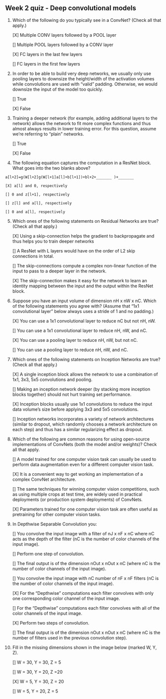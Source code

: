 ## Week 2 quiz - Deep convolutional models

1. Which of the following do you typically see in a ConvNet? (Check all that apply.)

	[X] Multiple CONV layers followed by a POOL layer

	[] Multiple POOL layers followed by a CONV layer

	[X] FC layers in the last few layers

	[] FC layers in the first few layers

2. In order to be able to build very deep networks, we usually only use pooling layers to downsize the height/width of the activation volumes while convolutions are used with “valid” padding. Otherwise, we would downsize the input of the model too quickly.

	[] True

	[X] False

3. Training a deeper network (for example, adding additional layers to the network) allows the network to fit more complex functions and thus almost always results in lower training error. For this question, assume we’re referring to “plain” networks.

	[] True

	[X] False

4. The following equation captures the computation in a ResNet block. What goes into the two blanks above?
```
a[l+2]=g(W[l+2]g(W[l+1]a[l]+b[l+1])+bl+2+_______ )+_______
```

	[X] a[l] and 0, respectively

	[] 0 and z[l+1], respectively

	[] z[l] and a[l], respectively

	[] 0 and a[l], respectively

5. Which ones of the following statements on Residual Networks are true? (Check all that apply.)

	[X] Using a skip-connection helps the gradient to backpropagate and thus helps you to train deeper networks

	[] A ResNet with L layers would have on the order of L2 skip connections in total.

	[] The skip-connections compute a complex non-linear function of the input to pass to a deeper layer in the network.

	[X] The skip-connection makes it easy for the network to learn an identity mapping between the input and the output within the ResNet block.

6. Suppose you have an input volume of dimension nH x nW x nC. Which of the following statements you agree with? (Assume that “1x1 convolutional layer” below always uses a stride of 1 and no padding.)

	[X] You can use a 1x1 convolutional layer to reduce nC but not nH, nW.

	[] You can use a 1x1 convolutional layer to reduce nH, nW, and nC.

	[X] You can use a pooling layer to reduce nH, nW, but not nC.

	[] You can use a pooling layer to reduce nH, nW, and nC.

7. Which ones of the following statements on Inception Networks are true? (Check all that apply.)

	[X] A single inception block allows the network to use a combination of 1x1, 3x3, 5x5 convolutions and pooling.

	[] Making an inception network deeper (by stacking more inception blocks together) should not hurt training set performance.

	[X] Inception blocks usually use 1x1 convolutions to reduce the input data volume’s size before applying 3x3 and 5x5 convolutions.

	[] Inception networks incorporates a variety of network architectures (similar to dropout, which randomly chooses a network architecture on each step) and thus has a similar regularizing effect as dropout.

8. Which of the following are common reasons for using open-source implementations of ConvNets (both the model and/or weights)? Check all that apply.

	[] A model trained for one computer vision task can usually be used to perform data augmentation even for a different computer vision task.

	[X] It is a convenient way to get working an implementation of a complex ConvNet architecture.

	[] The same techniques for winning computer vision competitions, such as using multiple crops at test time, are widely used in practical deployments (or production system deployments) of ConvNets.

	[X] Parameters trained for one computer vision task are often useful as pretraining for other computer vision tasks.

9. In Depthwise Separable Convolution you:

	[] You convolve the input image with a filter of nJ x nF x nC where nC acts as the depth of the filter (nC is the number of color channels of the input image).

	[] Perform one step of convolution.

	[] The final output is of the dimension nOut x nOut x nC (where nC is the number of color channels of the input image).

	[] You convolve the input image with nC number of nF x nF filters (nC is the number of color channels of the input image).

	[X] For the “Depthwise” computations each filter convolves with only one corresponding color channel of the input image.

	[] For the “Depthwise” computations each filter convolves with all of the color channels of the input image.

	[X] Perform two steps of convolution.

	[] The final output is of the dimension nOut x nOut x nC (where nC is the number of filters used in the previous convolution step).

10. Fill in the missing dimensions shown in the image below (marked W, Y, Z).

	[] W = 30, Y = 30, Z = 5

	[] W = 30, Y = 20, Z =20

	[X] W = 5, Y = 30, Z = 20

	[] W = 5, Y = 20, Z = 5
